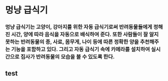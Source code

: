 # 멍냥 급식기

### 멍냥 급식기는 고양이, 강아지를 위한 자동 급식기로써 반려동물들에게 정해진 시간, 양에 따라 음식을 자동으로 배식하여 준다. 또한 사람들이 잘 알지 못하는 반려동물의 종, 사료, 몸무게, 나이 등에 따른 정확한 양을 추천해주는 기능을 포함하고 있다. 그리고 자동 급식기 속에 카메라를 설치하여 실시간으로 집사가 반려동물의 모습을 볼 수 있도록 한다.
## test

